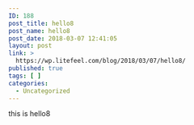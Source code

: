 ```yaml
---
ID: 188
post_title: hello8
post_name: hello8
post_date: 2018-03-07 12:41:05
layout: post
link: >
  https://wp.litefeel.com/blog/2018/03/07/hello8/
published: true
tags: [ ]
categories:
  - Uncategorized
---
```

this is hello8
